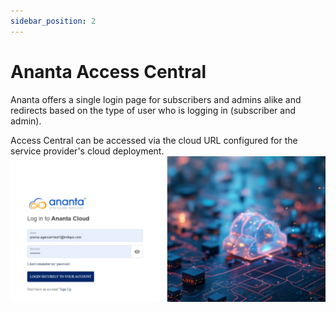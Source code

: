 ```yaml
---
sidebar_position: 2
---
```

# Ananta Access Central

Ananta offers a single login page for subscribers and admins alike and redirects based on the type of user who is logging in (subscriber and admin).

Access Central can be accessed via the cloud URL configured for the service provider's cloud deployment.
![Ananta Central](AnantaCentral.png)


